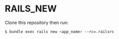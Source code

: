 # RAILS_NEW

Clone this repository then run:

```bash
$ bundle exec rails new <app_name> --rc=.railsrc
```
